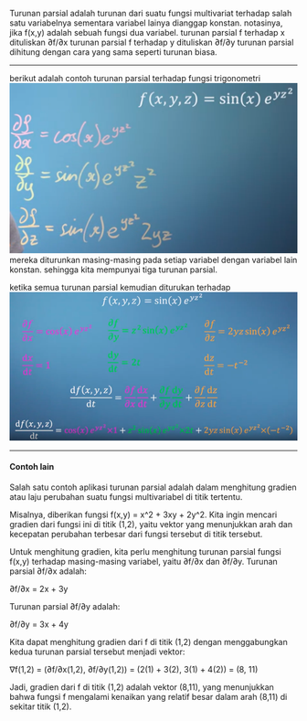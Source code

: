 Turunan parsial adalah turunan dari suatu fungsi multivariat terhadap salah satu variabelnya sementara variabel lainya dianggap konstan. 
notasinya, jika f(x,y) adalah sebuah fungsi dua variabel. 
turunan parsial f terhadap x dituliskan ∂f/∂x
turunan parsial f terhadap y dituliskan ∂f/∂y
turunan parsial dihitung dengan cara yang sama seperti turunan biasa. 

***
berikut adalah contoh turunan parsial terhadap fungsi trigonometri
![1c88d2af8bc193883503750e0fd1ec15.png](../../../../_resources/1c88d2af8bc193883503750e0fd1ec15.png)
mereka diturunkan masing-masing pada setiap variabel dengan variabel lain konstan. sehingga kita mempunyai tiga turunan parsial. 

ketika semua turunan parsial kemudian diturukan terhadap 
![4af85aae0e817b5aaeabc183b89a9a99.png](../../../../_resources/4af85aae0e817b5aaeabc183b89a9a99.png)

***
#### Contoh lain
Salah satu contoh aplikasi turunan parsial adalah dalam menghitung gradien atau laju perubahan suatu fungsi multivariabel di titik tertentu.

Misalnya, diberikan fungsi f(x,y) = x^2 + 3xy + 2y^2. Kita ingin mencari gradien dari fungsi ini di titik (1,2), yaitu vektor yang menunjukkan arah dan kecepatan perubahan terbesar dari fungsi tersebut di titik tersebut.

Untuk menghitung gradien, kita perlu menghitung turunan parsial fungsi f(x,y) terhadap masing-masing variabel, yaitu ∂f/∂x dan ∂f/∂y. Turunan parsial ∂f/∂x adalah:

∂f/∂x = 2x + 3y

Turunan parsial ∂f/∂y adalah:

∂f/∂y = 3x + 4y

Kita dapat menghitung gradien dari f di titik (1,2) dengan menggabungkan kedua turunan parsial tersebut menjadi vektor:

∇f(1,2) = (∂f/∂x(1,2), ∂f/∂y(1,2)) = (2(1) + 3(2), 3(1) + 4(2)) = (8, 11)

Jadi, gradien dari f di titik (1,2) adalah vektor (8,11), yang menunjukkan bahwa fungsi f mengalami kenaikan yang relatif besar dalam arah (8,11) di sekitar titik (1,2).
